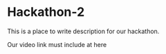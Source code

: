 # Hackathon-2
This is a place to write description for our hackathon.

Our video link must include at here
